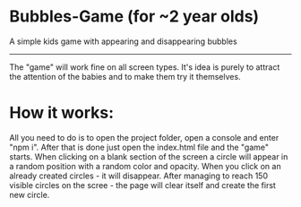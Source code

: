 # Bubbles-Game (for ~2 year olds)
A simple kids game with appearing and disappearing bubbles

-----------------------------------------------------------------

The "game" will work fine on all screen types. It's idea is purely to 
attract the attention of the babies and to make them try it themselves.

# How it works:
All you need to do is to open the project folder, open a console and enter "npm i".
After that is done just open the index.html file and the "game" starts.
When clicking on a blank section of the screen a circle will appear in a random
position with a random color and opacity. 
When you click on an already created circles - it will disappear.
After managing to reach 150 visible circles on the scree - the page will clear itself and
create the first new circle.